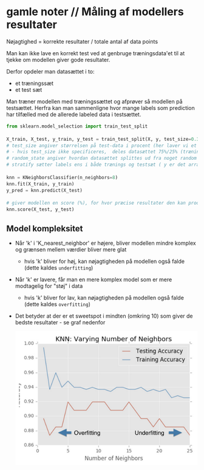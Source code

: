 # gamle noter // Måling af modellers resultater

Nøjagtighed = korrekte resultater / totale antal af data points

Man kan ikke lave en korrekt test ved at genbruge træningsdata'et til at tjekke om modellen giver gode resultater.

Derfor opdeler man datasættet i to: 
- et træningssæt
- et test sæt

Man træner modellen med træningssættet og afprøver så modellen på testsættet. Herfra kan man sammenligne hvor mange labels som prediction har tilfælled med de allerede labeled data i testsættet.

``` python
from sklearn.model_selection import train_test_split

X_train, X_test, y_train, y_test = train_test_split(X, y, test_size=0.3, random_state=21, stratify=y)
# test_size angiver størrelsen på test-data i procent (her laver vi et testsæt ud af 30% af kildesættet)
# - hvis test_size ikke specificeres,  deles datasættet 75%/25% (træning/test)
# random_state angiver hvordan datasættet splittes ud fra noget random
# stratify sætter labels ens i både trænings og testsæt ( y er det array som indeholder labels)

knn = KNeighborsClassifier(n_neighbors=8)
knn.fit(X_train, y_train)
y_pred = knn.predict(X_test)

# giver modellen en score (%), for hvor præcise resultater den kan producere
knn.score(X_test, y_test)
```

## Model kompleksitet
- Når 'k' i 'K_nearest_neighbor' er højere, bliver modellen mindre komplex og grænsen mellem værdier bliver mere glat
  - hvis 'k' bliver for høj, kan nøjagtigheden på modellen også falde (dette kaldes `underfitting`)
- Når 'k' er lavere, får man en mere komplex model som er mere modtagelig for "støj" i data
  - hvis 'k' bliver for lav, kan nøjagtigheden på modellen også falde (dette kaldes `overfitting`)
- Det betyder at der er et sweetspot i mindten (omkring 10) som giver de bedste resultater - se graf nedenfor
  
  ![](./_fitting.PNG)
